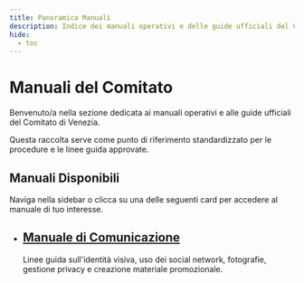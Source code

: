 ```yaml
---
title: Panoramica Manuali
description: Indice dei manuali operativi e delle guide ufficiali del Comitato CRI Venezia.
hide:
  - toc
---
```


# Manuali del Comitato

Benvenuto/a nella sezione dedicata ai manuali operativi e alle guide ufficiali del Comitato di Venezia.

Questa raccolta serve come punto di riferimento standardizzato per le procedure e le linee guida approvate.

## Manuali Disponibili

Naviga nella sidebar o clicca su una delle seguenti card per accedere al manuale di tuo interesse.

<div class="grid cards" markdown>
<ul>
<li>
<a href="comunicazione/"> <!-- Link alla sottocartella -->
    <h2>Manuale di Comunicazione</h2>
</a>
<p>Linee guida sull'identità visiva, uso dei social network, fotografie, gestione privacy e creazione materiale promozionale.</p>
</li>

<!-- 
<li>
<a href="logistica/">
    <h2>Manuale di Logistica</h2>
</a>
<p>Procedure per la gestione dei magazzini, mezzi e attrezzature (Contenuto Futuro).</p>
</li> 
-->
</ul>
</div>